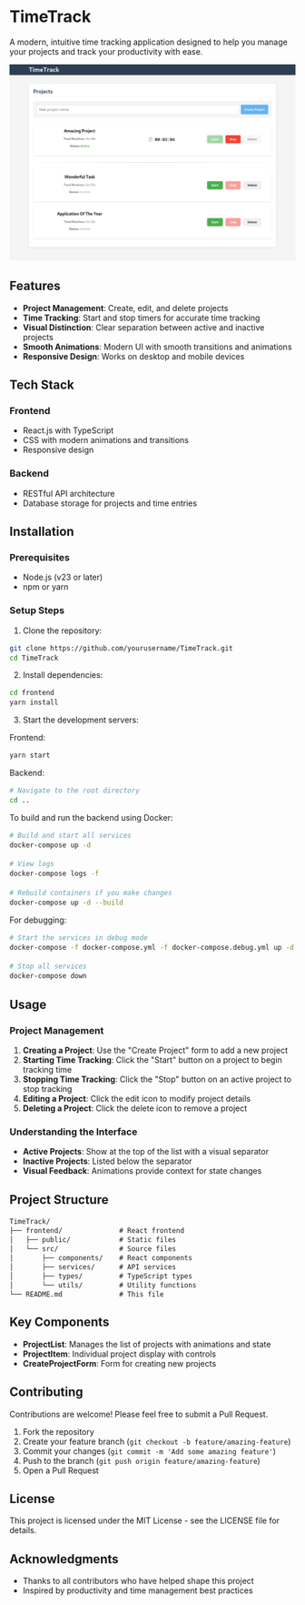 # TimeTrack

A modern, intuitive time tracking application designed to help you manage your projects and track your productivity with ease.

![TimeTrack Screenshot](screenshot.png)

## Features

- **Project Management**: Create, edit, and delete projects
- **Time Tracking**: Start and stop timers for accurate time tracking
- **Visual Distinction**: Clear separation between active and inactive projects
- **Smooth Animations**: Modern UI with smooth transitions and animations
- **Responsive Design**: Works on desktop and mobile devices

## Tech Stack

### Frontend
- React.js with TypeScript
- CSS with modern animations and transitions
- Responsive design

### Backend
- RESTful API architecture
- Database storage for projects and time entries

## Installation

### Prerequisites
- Node.js (v23 or later)
- npm or yarn

### Setup Steps

1. Clone the repository:
```bash
git clone https://github.com/yourusername/TimeTrack.git
cd TimeTrack
```

2. Install dependencies:
```bash
cd frontend
yarn install
```

3. Start the development servers:

Frontend:
```bash
yarn start
```

Backend:
```bash
# Navigate to the root directory
cd ..
```

To build and run the backend using Docker:

```bash
# Build and start all services
docker-compose up -d

# View logs
docker-compose logs -f

# Rebuild containers if you make changes
docker-compose up -d --build
```

For debugging:

```bash
# Start the services in debug mode
docker-compose -f docker-compose.yml -f docker-compose.debug.yml up -d

# Stop all services
docker-compose down
```

## Usage

### Project Management

1. **Creating a Project**: Use the "Create Project" form to add a new project
2. **Starting Time Tracking**: Click the "Start" button on a project to begin tracking time
3. **Stopping Time Tracking**: Click the "Stop" button on an active project to stop tracking
4. **Editing a Project**: Click the edit icon to modify project details
5. **Deleting a Project**: Click the delete icon to remove a project

### Understanding the Interface

- **Active Projects**: Show at the top of the list with a visual separator
- **Inactive Projects**: Listed below the separator
- **Visual Feedback**: Animations provide context for state changes

## Project Structure

```
TimeTrack/
├── frontend/              # React frontend
│   ├── public/            # Static files
│   └── src/               # Source files
│       ├── components/    # React components
│       ├── services/      # API services
│       ├── types/         # TypeScript types
│       └── utils/         # Utility functions
└── README.md              # This file
```

## Key Components

- **ProjectList**: Manages the list of projects with animations and state
- **ProjectItem**: Individual project display with controls
- **CreateProjectForm**: Form for creating new projects

## Contributing

Contributions are welcome! Please feel free to submit a Pull Request.

1. Fork the repository
2. Create your feature branch (`git checkout -b feature/amazing-feature`)
3. Commit your changes (`git commit -m 'Add some amazing feature'`)
4. Push to the branch (`git push origin feature/amazing-feature`)
5. Open a Pull Request

## License

This project is licensed under the MIT License - see the LICENSE file for details.

## Acknowledgments

- Thanks to all contributors who have helped shape this project
- Inspired by productivity and time management best practices 